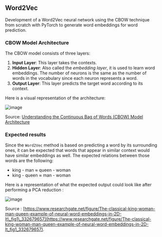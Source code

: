 ## Word2Vec

Development of a Word2Vec neural network using the CBOW technique from scratch with PyTorch to generate word embeddings for word prediction.

### CBOW Model Architecture

The CBOW model consists of three layers:

1. **Input Layer**: This layer takes the contexts.
2. **Hidden Layer**: Also called the *embedding layer*, it is used to learn word embeddings. The number of neurons is the same as the number of words in the vocabulary since each neuron represents a word.
3. **Output Layer**: This layer predicts the target word according to its context.

Here is a visual representation of the architecture:

![image](https://github.com/valentinefleith/Word2Vec/assets/125041345/c2dbae4e-3c87-4994-abd5-f5c2422a4d95)


Source: [Understanding the Continuous Bag of Words (CBOW) Model Architecture](https://medium.com/@codethulo/understanding-the-continuous-bag-of-words-cbow-model-architecture-working-mechanism-and-math-78c7284a8d5a)

### Expected results

Since the `Word2Vec` method is based on predicting a word by its surrounding ones, it can be expected that words that appear in similar context would have similar embeddings as well. The expected relations between those words are the following:


- king - man ≈ queen - woman
- king - queen ≈ man - woman

Here is a representation of what the expected output could look like after performing a PCA reduction :

![image](https://github.com/valentinefleith/Word2Vec/assets/125041345/3bf9747e-dec3-4926-b679-bdc455afab87)


Source : [https://www.researchgate.net/figure/The-classical-king-woman-man-queen-example-of-neural-word-embeddings-in-2D-It\_fig1\_332679657](https://www.researchgate.net/figure/The-classical-king-woman-man-queen-example-of-neural-word-embeddings-in-2D-It_fig1_332679657).
